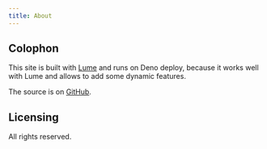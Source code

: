 ```yaml
---
title: About
---
```


## Colophon

This site is built with [Lume](https://lume.land/) and runs on Deno deploy, because it works well with Lume and allows to add some dynamic features.

The source is on [GitHub](https://github.com/swsnr/swsnr.de).

## Licensing

All rights reserved.
